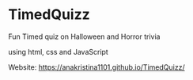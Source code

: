 # TimedQuizz
 
 Fun Timed quiz on Halloween and Horror trivia 
 
 using html, css and JavaScript

Website: https://anakristina1101.github.io/TimedQuizz/

